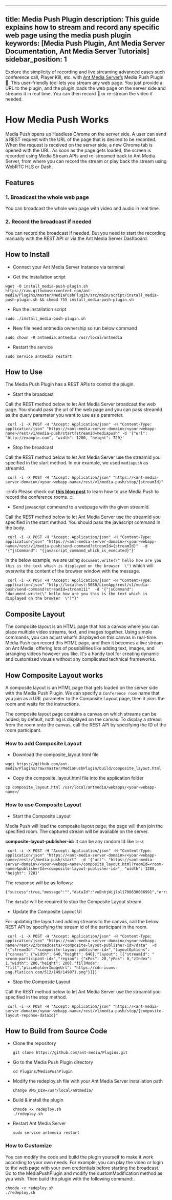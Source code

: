   
---
title: Media Push Plugin
description: This guide explains how to stream and record any specific web page using the media push plugin
keywords: [Media Push Plugin, Ant Media Server Documentation, Ant Media Server Tutorials]
sidebar_position: 1
---
  
Explore the simplicity of recording and live streaming advanced cases such conference call, Player Kill, etc. with [Ant Media Server’s](https://github.com/ant-media/Ant-Media-Server/) Media Push Plugin🚀. This user-friendly tool lets you stream any web page. You just provide a URL to the plugin, and the plugin loads the web page on the server side and streams it in real time. You can then record 🎥 or re-stream the video if needed.
  

# How Media Push Works  

Media Push opens up Headless Chrome on the server side. A user can send a REST request with the URL of the page that is desired to be recorded. When the request is received on the server side, a new Chrome tab is opened with the URL. As soon as the page gets loaded, the screen is recorded using Media Stream APIs and re-streamed back to Ant Media Server, from where you can record the stream or play back the stream using WebRTC HLS or Dash.  
  

## Features  
  

### 1. Broadcast the whole web page  
  

You can broadcast the whole web page with video and audio in real time. 
  

### 2. Record the broadcast if needed  
  

You can record the broadcast if needed. But you need to start the recording manually with the REST API or via the Ant Media Server Dashboard.  
  

## How to Install   
  

 - Connect your Ant Media Server Instance via terminal  
    
 - Get the installation script   

  ```  
  wget -O install_media-push-plugin.sh https://raw.githubusercontent.com/ant-media/Plugins/master/MediaPushPlugin/src/main/script/install_media-push-plugin.sh && chmod 755 install_media-push-plugin.sh  
  ```  
    

 - Run the installation script  

  ```  
  sudo ./install_media-push-plugin.sh  
  ```  

 - New file need antmedia ownership so run below command

```
sudo chown -R antmedia:antmedia /usr/local/antmedia
```

 - Restart the service  

 ```
sudo service antmedia restart
```
  

## How to Use  
  

The Media Push Plugin has a REST APIs to control the plugin.   
  

 - Start the broadcast  
  

Call the REST method below to let Ant Media Server broadcast the web page. You should pass the url of the web page and you can pass streamId as the query parameter you want to use as a parameter.  

  ```  
   curl -i -X POST -H "Accept: Application/json" -H "Content-Type: application/json" "https://<ant-media-server-domain>/<your-webapp-name>/rest/v1/media-push/start?streamId=mediapush" -d '{"url": "http://example.com", "width": 1280, "height": 720}'  
   ```  
  

 - Stop the broadcast  
  

Call the REST method below to let Ant Media Server use the streamId you specified in the start method. In our example, we used `mediapush` as streamId.

  ```  
   curl -i -X POST -H "Accept: Application/json" "https://<ant-media-server-domain>/<your-webapp-name>/rest/v1/media-push/stop/{streamId}"  
   ``` 


:::info
Please check out [**this blog post**](https://antmedia.io/conference-call-recording/) to learn how to use Media Push to record the conference rooms.
:::

 - Send javascript command to a webpage with the given streamId.
  

Call the REST method below to let Ant Media Server use the streamId you specified in the start method. You should pass the javascript command in the body.  

  ```  
   curl -i -X POST -H "Accept: Application/json" -H "Content-Type: application/json" "https://<ant-media-server-domain>/<your-webapp-name>/rest/v1/media-push/send-command?streamId={streamId}"  -d '{"jsCommand": "{javascript_command_which_is_executed}"}'  
   ```  

In the below example, we are using ` document.write(\" hello how are you this is the text which is displayed on the browser  \") ` which will overwrite the content of the browser window with the message.  

  ```  
   curl -i -X POST -H "Accept: Application/json" -H "Content-Type: application/json" "http://localhost:5080/LiveApp/rest/v1/media-push/send-command?streamId=stream111"  -d '{"jsCommand": "document.write(\" hello how are you this is the text which is displayed on the browser  \")"}'  
   ```  
  

## Composite Layout  

The composite layout is an HTML page that has a canvas where you can place multiple video streams, text, and images together. Using simple commands, you can adjust what's displayed on this canvas in real-time. Media Push can record this HTML page, and then it becomes a live stream on Ant Media, offering lots of possibilities like adding text, images, and arranging videos however you like. It's a handy tool for creating dynamic and customized visuals without any complicated technical frameworks.  
  

## How Composite Layout works  

A composite layout is an HTML page that gets loaded on the server side with the Media Push Plugin. We can specify a `Conference room` name that you join as a URL parameter to the Composite Layout page, then it joins the room and waits for the instructions.  
  

The composite layout page contains a canvas on which streams can be added; by default, nothing is displayed on the canvas. To display a stream from the room onto the canvas, call the REST API by specifying the ID of the room participant.  
  

### How to add Composite Layout  
  

 - Download the composite_layout.html file  
  
  ```  
  wget https://github.com/ant-media/Plugins/raw/master/MediaPushPlugin/build/composite_layout.html  
  ```  
    
 - Copy the composite_layout.html file into the application folder  
  
  ```  
  cp composite_layout.html /usr/local/antmedia/webapps/<your-webapp-name>/  
  ```  
  
  
### How to use Composite Layout  
  

- Start the Composite Layout  
  
Media Push will load the composite layout page; the page will then join the specified room. The captured stream will be available on the server.  
  
**composite-layout-publisher-id:** It can be any random Id like `test`  
  

  ```  
   curl -i -X POST -H "Accept: Application/json" -H "Content-Type: application/json" "https://<ant-media-server-domain>/<your-webapp-name>/rest/v1/media-push/start"  -d '{"url": "https://<ant-media-server-domain>/<your-webapp-name>/composite_layout.html?roomId=<room-name>&publisherId=<composite-layout-publisher-id>", "width": 1280, "height": 720}'  
   ```  
  
The response will be as follows:  
  
```  
{"success":true,"message":"","dataId":"vuBnhjWijlol1708630086991","errorId":0}  
```  

The `dataId` will be required to stop the Composite Layout stream.  
  
- Update the Composite Layout UI  
  

For updating the layout and adding streams to the canvas, call the below REST API by specifying the stream id of the participant in the room.   

  ```  
   curl -i -X POST -H "Accept: Application/json" -H "Content-Type: application/json" "https://<ant-media-server-domain>/<your-webapp-name>/rest/v2/broadcasts/<composite-layout-publisher-id>/data"  -d '{"streamId":"<composite-layout-publisher-id>","layoutOptions": {"canvas": {"width": 640,"height": 640},"layout": [{"streamId": "<room-participant-id>","region": {"xPos": 20,"yPos": 0,"zIndex": 1,"width": 200,"height": 200},"fillMode": "fill","placeholderImageUrl": "https://cdn-icons-png.flaticon.com/512/149/149071.png"}]}}'  
   ```  
    

- Stop the Composite Layout  
  

Call the REST method below to let Ant Media Server use the streamId you specified in the stop method.  
  

  ```  
   curl -i -X POST -H "Accept: Application/json" "https://<ant-media-server-domain>/<your-webapp-name>/rest/v1/media-push/stop/{composite-layout-reponse-dataId}"  
   ```  
  
  
## How to Build from Source Code  
  
- Clone the repository  
  
  ```  
  git clone https://github.com/ant-media/Plugins.git  
  ```  
  
- Go to the Media Push Plugin directory  
  
  ```  
  cd Plugins/MediaPushPlugin  
  ```  
  
- Modify the redeploy.sh file with your Ant Media Server installation path  
  
  ```  
  Change AMS_DIR=/usr/local/antmedia/  
  ```  
  
- Build & install the plugin  
  
  ```  
  chmode +x redeploy.sh  
  ./redeploy.sh  
  ```  
  
- Restart Ant Media Server  
  
  ```  
  sudo service antmedia restart  
  ```  
  

### How to Customize  

You can modify the code and build the plugin yourself to make it work according to your own needs. For example, you can play the video or login to the web page with your own credentials before starting the broadcast.  
Go to the MediaPushPlugin and modify the customModification method as you wish. Then build the plugin with the following command:.  
  

  ```  
  chmode +x redeploy.sh  
  ./redeploy.sh  
  ```  
